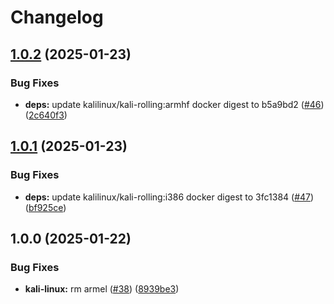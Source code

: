 # Changelog

## [1.0.2](https://github.com/shiron-dev/images/compare/kali-linux-v1.0.1...kali-linux-v1.0.2) (2025-01-23)


### Bug Fixes

* **deps:** update kalilinux/kali-rolling:armhf docker digest to b5a9bd2 ([#46](https://github.com/shiron-dev/images/issues/46)) ([2c640f3](https://github.com/shiron-dev/images/commit/2c640f3e2b9859f4aa3d6168c9c2787f118ce087))

## [1.0.1](https://github.com/shiron-dev/images/compare/kali-linux-v1.0.0...kali-linux-v1.0.1) (2025-01-23)


### Bug Fixes

* **deps:** update kalilinux/kali-rolling:i386 docker digest to 3fc1384 ([#47](https://github.com/shiron-dev/images/issues/47)) ([bf925ce](https://github.com/shiron-dev/images/commit/bf925ce853630a648dab3f6cf2f71cd0122326f6))

## 1.0.0 (2025-01-22)


### Bug Fixes

* **kali-linux:** rm armel ([#38](https://github.com/shiron-dev/images/issues/38)) ([8939be3](https://github.com/shiron-dev/images/commit/8939be3cb95a7ee376f018b66575e759e2b4978d))
